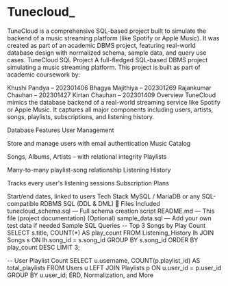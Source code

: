 # Tunecloud_
TuneCloud is a comprehensive SQL-based project built to simulate the backend of a music streaming platform (like Spotify or Apple Music). It was created as part of an academic DBMS project, featuring real-world database design with normalized schema, sample data, and query use cases.
 TuneCloud SQL Project
A full-fledged SQL-based DBMS project simulating a music streaming platform. This project is built as part of academic coursework by:

Khushi Pandya – 202301406
Bhagya Majithiya – 202301269
Rajankumar Chauhan – 202301427
Kirtan Chauhan – 202301409
 Overview
TuneCloud mimics the database backend of a real-world streaming service like Spotify or Apple Music. It captures all major components including users, artists, songs, playlists, subscriptions, and listening history.

 Database Features
User Management

Store and manage users with email authentication
Music Catalog

Songs, Albums, Artists – with relational integrity
Playlists

Many-to-many playlist-song relationship
Listening History

Tracks every user's listening sessions
Subscription Plans

Start/end dates, linked to users
 Tech Stack
MySQL / MariaDB or any SQL-compatible RDBMS
SQL (DDL & DML)
📄 Files Included
tunecloud_schema.sql — Full schema creation script
README.md — This file (project documentation)
(Optional) sample_data.sql — Add your own test data if needed
 Sample SQL Queries
-- Top 3 Songs by Play Count
SELECT s.title, COUNT(*) AS play_count
FROM Listening_History lh
JOIN Songs s ON lh.song_id = s.song_id
GROUP BY s.song_id
ORDER BY play_count DESC
LIMIT 3;

-- User Playlist Count
SELECT u.username, COUNT(p.playlist_id) AS total_playlists
FROM Users u
LEFT JOIN Playlists p ON u.user_id = p.user_id
GROUP BY u.user_id;
 ERD, Normalization, and More



